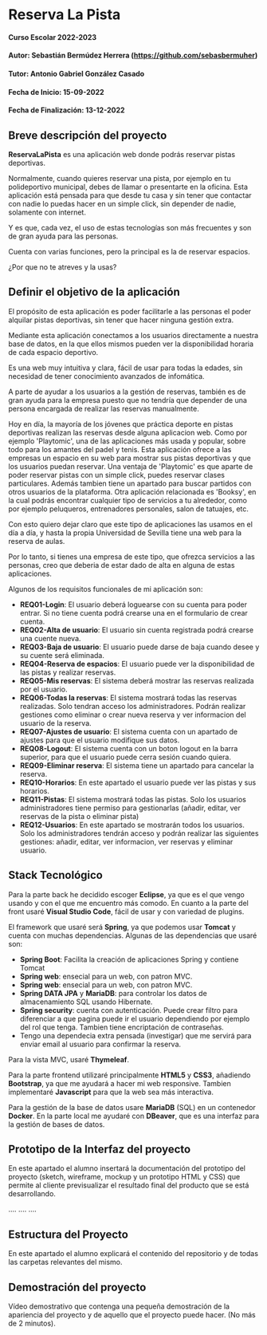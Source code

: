 # Reserva La Pista

#### Curso Escolar 2022-2023
#### Autor: Sebastián Bermúdez Herrera (https://github.com/sebasbermuher)
#### Tutor: Antonio Gabriel González Casado
#### Fecha de Inicio: 15-09-2022
#### Fecha de Finalización: 13-12-2022

## Breve descripción del proyecto

**ReservaLaPista** es una aplicación web donde podrás reservar pistas deportivas.

Normalmente, cuando quieres reservar una pista, por ejemplo en tu polideportivo municipal, debes de llamar o presentarte en la oficina. Esta aplicación está pensada para que desde tu casa y sin tener que contactar con nadie lo puedas hacer en un simple click, sin depender de nadie, solamente con internet.

Y es que, cada vez, el uso de estas tecnologías son más frecuentes y son de gran ayuda para las personas.

Cuenta con varias funciones, pero la principal es la de reservar espacios.

¿Por que no te atreves y la usas?

## Definir el objetivo de la aplicación
El propósito de esta aplicación es poder facilitarle a las personas el poder alquilar pistas deportivas, sin tener que hacer ninguna gestión extra. 

Mediante esta aplicación conectamos a los usuarios directamente a nuestra base de datos, en la que ellos mismos pueden ver la disponibilidad horaria de cada espacio deportivo.

Es una web muy intuitiva y clara, fácil de usar para todas la edades, sin necesidad de tener conocimiento avanzados de infomática.

A parte de ayudar a los usuarios a la gestión de reservas, también es de gran ayuda para la empresa puesto que no tendría que depender de una persona encargada de realizar las reservas manualmente.

Hoy en día, la mayoría de los jóvenes que práctica deporte en pistas deportivas realizan las reservas desde alguna aplicacion web. Como por ejemplo 'Playtomic', una de las aplicaciones más usada y popular, sobre todo para los amantes del padel y tenis.
Esta aplicación ofrece a las empresas un espacio en su web para mostrar sus pistas deportivas y que los usuarios puedan reservar.
Una ventaja de 'Playtomic' es que aparte de poder reservar pistas con un simple click, puedes reservar clases particulares.
Además tambien tiene un apartado para buscar partidos con otros usuarios de la plataforma.
Otra aplicación relacionada es 'Booksy', en la cual podrás encontrar cualquier tipo de servicios a tu alrededor, como por ejemplo peluqueros, entrenadores personales, salon de tatuajes, etc.

Con esto quiero dejar claro que este tipo de aplicaciones las usamos en el día a día, y hasta la propia Universidad de Sevilla tiene una web para la reserva de aulas.

Por lo tanto, si tienes una empresa de este tipo, que ofrezca servicios a las personas, creo que deberia de estar dado de alta en alguna de estas aplicaciones.


Algunos de los requisitos funcionales de mi aplicación son:

- **REQ01-Login**: El usuario deberá loguearse con su cuenta para poder entrar. Si no tiene cuenta podrá crearse una en el formulario de crear cuenta.
- **REQ02-Alta de usuario**: El usuario sin cuenta registrada podrá crearse una cuente nueva.
- **REQ03-Baja de usuario**: El usuario puede darse de baja cuando desee y su cuente será eliminada.
- **REQ04-Reserva de espacios**: El usuario puede ver la disponibilidad de las pistas y realizar reservas.
- **REQ05-Mis reservas**: El sistema deberá mostrar las reservas realizada por el usuario.
- **REQ06-Todas la reservas**: El sistema mostrará todas las reservas realizadas. Solo tendran acceso los administradores. Podrán realizar gestiones como eliminar o crear nueva reserva y ver informacion del usuario de la reserva.
- **REQ07-Ajustes de usuario**: El sistema cuenta con un apartado de ajustes para que el usuario modifique sus datos.
- **REQ08-Logout**: El sistema cuenta con un boton logout en la barra superior, para que el usuario puede cerra sesión cuando quiera.
- **REQ09-Eliminar reserva**: El sistema tiene un apartado para cancelar la reserva.
- **REQ10-Horarios**: En este apartado el usuario puede ver las pistas y sus horarios.
- **REQ11-Pistas**: El sistema mostrará todas las pistas. Solo los usuarios administradores tiene permiso para gestionarlas (añadir, editar, ver reservas de la pista o eliminar pista)
- **REQ12-Usuarios**: En este apartado se mostrarán todos los usuarios. Solo los administradores tendrán acceso y podrán realizar las siguientes gestiones: añadir, editar, ver informacion, ver reservas y eliminar usuario.

## Stack Tecnológico

Para la parte back he decidido escoger **Eclipse**, ya que es el que vengo usando y con el que me encuentro más comodo.
En cuanto a la parte del front usaré **Visual Studio Code**, fácil de usar y con variedad de plugins.

El framework que usaré será **Spring**, ya que podemos usar **Tomcat** y cuenta con muchas dependencias. Algunas de las dependencias que usaré son:
- **Spring Boot**: Facilita la creación de aplicaciones Spring y contiene Tomcat
- **Spring web**: ensecial para un web, con patron MVC.
- **Spring web**: ensecial para un web, con patron MVC.
- **Spring DATA JPA** y **MariaDB**: para controlar los datos de almacenamiento SQL usando Hibernate.
- **Spring security**: cuenta con autenticación. Puede crear filtro para diferenciar a que pagina puede ir el usuario dependiendo por ejemplo del rol que tenga. Tambien tiene encriptación de contraseñas.
- Tengo una dependecia extra pensada (investigar) que me servirá para enviar email al usuario para confirmar la reserva.

Para la vista MVC, usaré **Thymeleaf**.

Para la parte frontend utilizaré principalmente **HTML5** y **CSS3**, añadiendo **Bootstrap**, ya que me ayudará a hacer mi web responsive.
Tambien implementaré **Javascript** para que la web sea más interactiva.

Para la gestión de la base de datos usare **MariaDB** (SQL) en un contenedor **Docker**. En la parte local me ayudaré con **DBeaver**, que es una interfaz para la gestión de bases de datos.


## Prototipo de la Interfaz del proyecto

En este apartado el alumno insertará la documentación del prototipo del proyecto (sketch, wireframe, mockup y un prototipo HTML y CSS)  que permite al cliente previsualizar el resultado final del producto que se está desarrollando.

....
....
....

## Estructura del Proyecto

En este apartado el alumno explicará el contenido del repositorio y de todas las carpetas relevantes del mismo.

## Demostración del proyecto

Vídeo demostrativo que contenga una pequeña demostración de la apariencia del proyecto y de aquello que el proyecto puede hacer. (No más de 2 minutos).

